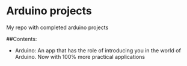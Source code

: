 Arduino projects
========

My repo with completed arduino projects

##Contents:
* Arduino: An app that has the role of introducing you in the world of Arduino. Now with 100% more practical applications
